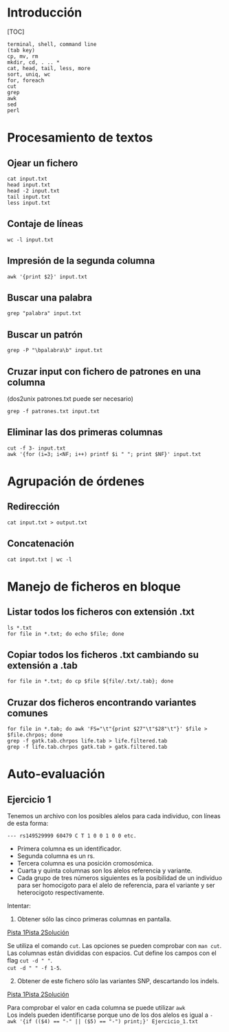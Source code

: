 Introducción
============

[TOC]

    terminal, shell, command line
    (tab key)
    cp, mv, rm
    mkdir, cd, . .. *
    cat, head, tail, less, more
    sort, uniq, wc
    for, foreach
    cut
    grep
    awk
    sed
    perl

Procesamiento de textos
=======================

Ojear un fichero
----------------

    cat input.txt
    head input.txt
    head -2 input.txt
    tail input.txt
    less input.txt

Contaje de líneas
-----------------

    wc -l input.txt

Impresión de la segunda columna
-------------------------------

    awk '{print $2}' input.txt

Buscar una palabra
------------------

    grep "palabra" input.txt

Buscar un patrón
----------------

    grep -P "\bpalabra\b" input.txt

Cruzar input con fichero de patrones en una columna
---------------------------------------------------
(dos2unix patrones.txt puede ser necesario)

    grep -f patrones.txt input.txt

Eliminar las dos primeras columnas
----------------------------------

    cut -f 3- input.txt
    awk '{for (i=3; i<NF; i++) printf $i " "; print $NF}' input.txt

Agrupación de órdenes
=====================

Redirección
-----------

    cat input.txt > output.txt

Concatenación
-------------

    cat input.txt | wc -l

Manejo de ficheros en bloque
============================

Listar todos los ficheros con extensión .txt
--------------------------------------------

    ls *.txt
    for file in *.txt; do echo $file; done

Copiar todos los ficheros .txt cambiando su extensión a .tab
------------------------------------------------------------
    for file in *.txt; do cp $file ${file/.txt/.tab}; done

Cruzar dos ficheros encontrando variantes comunes
-------------------------------------------------
    for file in *.tab; do awk 'FS="\t"{print $27"\t"$28"\t"}' $file > $file.chrpos; done
    grep -f gatk.tab.chrpos life.tab > life.filtered.tab
    grep -f life.tab.chrpos gatk.tab > gatk.filtered.tab

Auto-evaluación
===============

Ejercicio 1
-----------

Tenemos un archivo con los posibles alelos para cada individuo, con líneas de esta forma:

    --- rs149529999 60479 C T 1 0 0 1 0 0 etc.

  - Primera columna es un identificador.
  - Segunda columna es un rs.
  - Tercera columna es una posición cromosómica.
  - Cuarta y quinta columnas son los alelos referencia y variante.
  - Cada grupo de tres números siguientes es la posibilidad de un individuo para ser homocigoto para el alelo de referencia, para el variante y ser heterocigoto respectivamente.

Intentar:

1. Obtener sólo las cinco primeras columnas en pantalla.

<a class="btn btn-primary" role="button" data-toggle="collapse" href="#ex_11-pista_1">Pista 1</a><a class="btn btn-primary" role="button" data-toggle="collapse" href="#ex_11-pista_2">Pista 2</a><a class="btn btn-primary" role="button" data-toggle="collapse" href="#ex_11-solucion">Solución</a>
<div class="collapse" id="ex_11-pista_1">Se utiliza el comando <code>cut</code>. Las opciones se pueden comprobar con <code>man cut</code>.</div>
<div class="collapse" id="ex_11-pista_2">Las columnas están divididas con espacios. Cut define los campos con el flag <code>cut -d " "</code>.</div>
<div class="collapse" id="ex_11-solucion"><code>cut -d " " -f 1-5</code>.</div>

2. Obtener de este fichero sólo las variantes SNP, descartando los indels.

<a class="btn btn-primary" role="button" data-toggle="collapse" href="#ex_12-pista_1">Pista 1</a><a class="btn btn-primary" role="button" data-toggle="collapse" href="#ex_12-pista_2">Pista 2</a><a class="btn btn-primary" role="button" data-toggle="collapse" href="#ex_12_solucion">Solución</a>
<div class="collapse" id="ex_12-pista_1">Para comprobar el valor en cada columna se puede utilizar <code>awk</code></div>
<div class="collapse" id="ex_12-pista_2">Los indels pueden identificarse porque uno de los dos alelos es igual a <code>-</code></div>
<div class="collapse" id="ex_12_solucion"><code>awk '{if (($4) == "-" || ($5) == "-") print;}' Ejercicio_1.txt</code></div>

